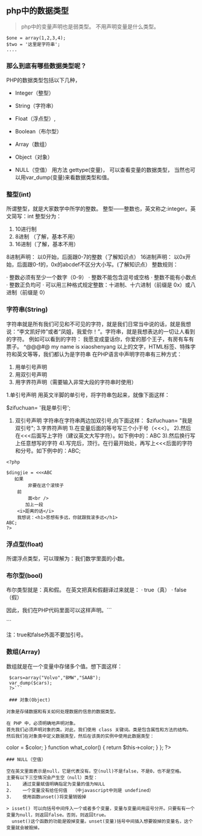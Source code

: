 ## php中的数据类型
> php中的变量声明也是弱类型。 不用声明变量是什么类型。
```
$one = array(1,2,3,4);
$two = '这里是字符串';
....
```

### 那么到底有哪些数据类型呢？
 PHP的数据类型包括以下几种，

+ Integer（整型）

+ String（字符串）

+ Float（浮点型）,

+ Boolean（布尔型）

+ Array（数组）

+ Object（对象）

+ NULL（空值）
用方法 gettype(变量)， 可以查看变量的数据类型， 当然也可以用var_dump(变量)来看数据类型和值。

### 整型(int)

所谓整型，就是大家数学中所学的整数。
整型——整数也，英文称之:integer。英文简写：int
整型分为：
1.    10进行制
2.    8进制 （了解，基本不用）
3.    16进制（了解，基本不用）

8进制声明： 以0开始，后面跟0-7的整数（了解知识点）
16进制声明： 以0x开始，后面跟0-f的，0x的abcdef不区分大小写。(了解知识点）
整数规则：

·    整数必须有至少一个数字（0-9）
·    整数不能包含逗号或空格
·    整数不能有小数点
·    整数正负均可
·    可以用三种格式规定整数：十进制、十六进制（前缀是 0x）或八进制（前缀是 0）

### 字符串(String)
字符串就是所有我们可见和不可见的字符，就是我们日常当中说的话，就是我想说：“李文凯好帅”或者“凤姐，我爱你！”。字符串，就是我想表达的一切让人看到的字符。
例如可以看到的字符：
我愿变成童话你，你爱的那个王子，有房有车有票子。 <html><title></title></html> ^@@@#@ my name is xiaoshenyang
以上的文字，HTML标签、特殊字符和英文等等，我们都认为是字符串
在PHP语言中声明字符串有三种方式：
1.    用单引号声明
2.    用双引号声明
3.    用字界符声明（需要输入非常大段的字符串时使用）

1.单引号声明 用英文半脚的单引号，将字符串包起来，就像下面这样：

$zifuchuan= '我是单引号';
1.    双引号声明 字符串在字符串两边加双引号,向下面这样：
$zifuchuan= "我是双引号";
3.字界符声明
1).在变量后面的等号写三个小于号（<<<）。
2).然后在<<<后面写上字符（建议英文大写字符）。如下例中的：ABC
3).然后换行写上任意想写的字符
4).写完后，顶行。在行最开始处，再写上<<<后面的字符和分号。如下例中的：ABC;
```
<?php

$dingjie = <<<ABC
   如果
        非要在这个滚犊子
    前
        面<br />
       加上一段
    <i>距离的话</i>
    我想说：<h1>思想有多远，你就跟我滚多远</h1>
ABC;
?>
```
### 浮点型(float)
所谓浮点类型，可以理解为：我们数学里面的小数。

### 布尔型(bool)

布尔类型就是：真和假。
在英文把真和假翻译过来就是：
·    true（真）
·    false（假）

因此，我们在PHP代码里面可以这样声明。```
<?php
//声明一个变量（拼音）为布尔
$buer = true;
//导明一个变量(英文)
$bool = false;
?>```
注：true和false外面不要加引号。

### 数组(Array)
数组就是在一个变量中存储多个值。想下面这样：
```<?php
 $cars=array("Volvo","BMW","SAAB");
 var_dump($cars);
 ?>```
 
 ### 对象(Object)

对象是存储数据和有关如何处理数据的信息的数据类型。

在 PHP 中，必须明确地声明对象。
首先我们必须声明对象的类。对此，我们使用 class 关键词。类是包含属性和方法的结构。
然后我们在对象类中定义数据类型，然后在该类的实例中使用此数据类型：
```
<?php
class Car
{
    var $color;
    function Car($color="green") {
        $this->color = $color;
    }
    function what_color() {
        return $this->color;
    }
};
?>
```
### NULL（空值）

空在英文里面表示是null，它是代表没有。空(null)不是false，不是0，也不是空格。
主要有以下三空情况会产生空（null）类型：
1.    通过变量赋值明确指定为变量的值为NULL
2.    一个变量没有给任何值  （中javascript中则是 undefined）
3.    使用函数unset()将变量销毁掉
```
<?php
 //声明变量为null
 $n = null;
 var_dump($n);
 
 //var_dump显示输出变量$meiyou，看看结果是什么？
 var_dump($meiyou);
 
 //声明一个变量$iphone的值为字符串的手机
 $iphone = '手机';
 //unset销毁掉一个变量
 unset($iphone);
 var_dump($iphone);
 ?>
```
> isset() 可以向括号中间传入一个或者多个变量，变量与变量间用逗号分开。只要有有一个变量为null，则返回false。否则，则返回true。
  unset()这个函数的功能是毁掉变量。unset(变量)括号中间插入想要毁掉的变量名，这个变量就会被毁掉。










